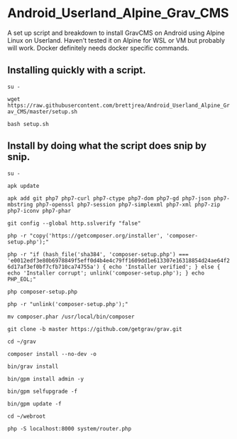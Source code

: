 # Android_Userland_Alpine_Grav_CMS

 A set up script and breakdown to install GravCMS on Android using Alpine Linux on Userland. Haven't tested it on Alpine for WSL or VM but probably will work. Docker definitely needs docker specific commands.
 
 ## Installing quickly with a script.
 
`su -`

`wget https://raw.githubusercontent.com/brettjrea/Android_Userland_Alpine_Grav_CMS/master/setup.sh`

`bash setup.sh`

## Install by doing what the script does snip by snip.

`su -`

`apk update`

`apk add git php7 php7-curl php7-ctype php7-dom php7-gd php7-json php7-mbstring php7-openssl php7-session php7-simplexml php7-xml php7-zip php7-iconv php7-phar`

`git config --global http.sslverify "false"`

`php -r "copy('https://getcomposer.org/installer', 'composer-setup.php');"`

`php -r "if (hash_file('sha384', 'composer-setup.php') === 'e0012edf3e80b6978849f5eff0d4b4e4c79ff1609dd1e613307e16318854d24ae64f26d17af3ef0bf7cfb710ca74755a') { echo 'Installer verified'; } else { echo 'Installer corrupt'; unlink('composer-setup.php'); } echo PHP_EOL;"`

`php composer-setup.php`

`php -r "unlink('composer-setup.php');"`

`mv composer.phar /usr/local/bin/composer`

`git clone -b master https://github.com/getgrav/grav.git`

`cd ~/grav`

`composer install --no-dev -o`

`bin/grav install`

`bin/gpm install admin -y`

`bin/gpm selfupgrade -f`

`bin/gpm update -f`

`cd ~/webroot`

`php -S localhost:8000 system/router.php`